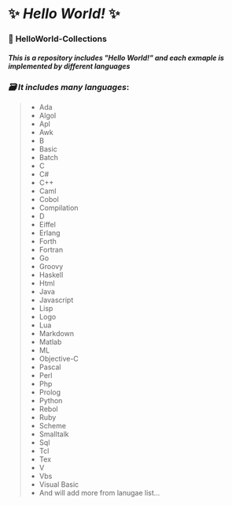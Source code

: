 # ✨ _Hello World!_ ✨
### 📔 **HelloWorld-Collections**
#### _This is a repository includes "Hello World!" and each exmaple is implemented by different languages_

### *🗃 It includes many languages*:
> - Ada
> - Algol
> - Apl
> - Awk
> - B
> - Basic
> - Batch
> - C
> - C#
> - C++
> - Caml
> - Cobol
> - Compilation
> - D
> - Eiffel
> - Erlang
> - Forth
> - Fortran
> - Go
> - Groovy
> - Haskell
> - Html
> - Java
> - Javascript
> - Lisp
> - Logo
> - Lua
> - Markdown
> - Matlab
> - ML
> - Objective-C
> - Pascal
> - Perl
> - Php
> - Prolog
> - Python
> - Rebol
> - Ruby
> - Scheme
> - Smalltalk
> - Sql
> - Tcl
> - Tex
> - V
> - Vbs
> - Visual Basic
> - And will add more from lanugae list...

